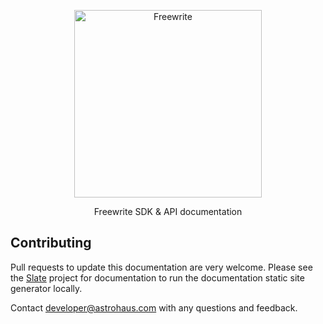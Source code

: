 <p align="center">
  <img src="https://community.getfreewrite.com/static/images/Freewrite-Logo_Large.png" alt="Freewrite" width="300">
</p>

<p align="center">Freewrite SDK & API documentation</p>

Contributing
------------

Pull requests to update this documentation are very welcome. Please see the [Slate](https://github.com/lord/slate) project for documentation to run the documentation static site generator locally.

Contact [developer@astrohaus.com](mailto:developer@astrohaus.com) with any questions and feedback.